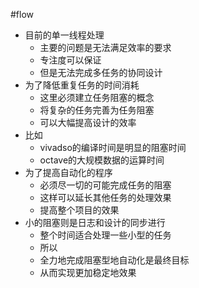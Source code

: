 #flow
* 目前的单一线程处理
	* 主要的问题是无法满足效率的要求
	* 专注度可以保证
	* 但是无法完成多任务的协同设计
* 为了降低重复任务的时间消耗
	* 这里必须建立任务阻塞的概念
	* 将复杂的任务完善为任务阻塞
	* 可以大幅提高设计的效率
* 比如
	* vivadso的编译时间是明显的阻塞时间
	* octave的大规模数据的运算时间
* 为了提高自动化的程序
	* 必须尽一切的可能完成任务的阻塞
	* 这样可以延长其他任务的处理效果
	* 提高整个项目的效果
* 小的阻塞则是日志和设计的同步进行
	* 整个时间适合处理一些小型的任务
	* 所以
	* 全力地完成阻塞型地自动化是最终目标
	* 从而实现更加稳定地效果